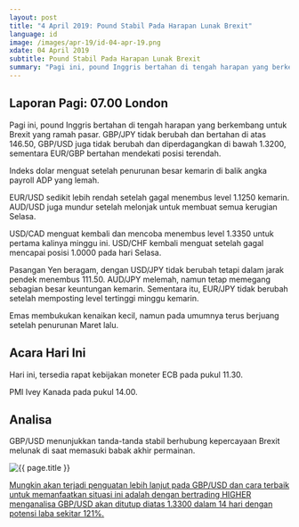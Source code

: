 ```yaml
---
layout: post
title: "4 April 2019: Pound Stabil Pada Harapan Lunak Brexit" 
language: id
image: /images/apr-19/id-04-apr-19.png
xdate: 04 April 2019
subtitle: Pound Stabil Pada Harapan Lunak Brexit
summary: "Pagi ini, pound Inggris bertahan di tengah harapan yang berkembang untuk Brexit yang ramah pasar. GBP/JPY tidak berubah dan bertahan di atas 146.50, GBP/USD juga tidak berubah dan diperdagangkan di bawah 1.3200, sementara EUR/GBP bertahan mendekati posisi terendah"
---
```

## Laporan Pagi: 07.00 London

Pagi ini, pound Inggris bertahan di tengah harapan yang berkembang untuk Brexit yang ramah pasar. GBP/JPY tidak berubah dan bertahan di atas 146.50, GBP/USD juga tidak berubah dan diperdagangkan di bawah 1.3200, sementara EUR/GBP bertahan mendekati posisi terendah.

Indeks dolar menguat setelah penurunan besar kemarin di balik angka payroll ADP yang lemah.

EUR/USD sedikit lebih rendah setelah gagal menembus level 1.1250 kemarin. AUD/USD juga mundur setelah melonjak untuk membuat semua kerugian Selasa.

USD/CAD menguat kembali dan mencoba menembus level 1.3350 untuk pertama kalinya minggu ini. USD/CHF kembali menguat setelah gagal mencapai posisi 1.0000 pada hari Selasa.

Pasangan Yen beragam, dengan USD/JPY tidak berubah tetapi dalam jarak pendek menembus 111.50. AUD/JPY melemah, namun tetap memegang sebagian besar keuntungan kemarin. Sementara itu, EUR/JPY tidak berubah setelah memposting level tertinggi minggu kemarin.

Emas membukukan kenaikan kecil, namun pada umumnya terus berjuang setelah penurunan Maret lalu.

## Acara Hari Ini

Hari ini, tersedia rapat kebijakan moneter ECB pada pukul 11.30.

PMI Ivey Kanada pada pukul 14.00.

## Analisa

GBP/USD menunjukkan tanda-tanda stabil berhubung kepercayaan Brexit melunak di saat memasuki babak akhir permainan.

<img src="{{ site.url }}/images/apr-19/id-04-apr-19.png" alt="{{ page.title }}" title="{{ page.title }}">

<a href="%LINK%%?currency=USD&market=forex&underlying=frxGBPUSD&formname=higherlower&duration_amount=14&duration_units=d&amount=10&amount_type=stake&expiry_type=duration&barrier=1.3300" target="_blank" rel="noopener noreferrer nofollow">Mungkin akan terjadi penguatan lebih lanjut pada GBP/USD dan cara terbaik untuk memanfaatkan situasi ini adalah dengan bertrading HIGHER menganalisa GBP/USD akan ditutup diatas 1.3300 dalam 14 hari dengan potensi laba sekitar 121%.</a>